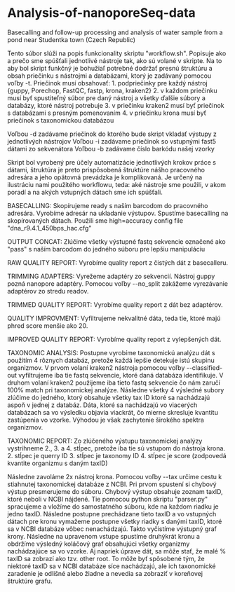 # Analysis-of-nanoporeSeq-data
Basecalling and follow-up processing and analysis of water sample from a pond near Studentka town (Czech Republic)

Tento súbor slúži na popis funkcionality skriptu "workflow.sh".
Popisuje ako a prečo sme spúšťali jednotlivé nástroje tak, ako sú volané v skripte.
Na to aby bol skript funkčný je bohužiaľ potrebné dodržať presnú štruktúru a obsah priečinku s nástrojmi a databázami,
ktorý je zadávaný pomocou voľby -t. 
Priečinok musí obsahovať: 1. podpriečinky pre každý nástroj {guppy, Porechop, FastQC, fastp, krona, kraken2}
			                    2. v každom priečinku musí byť spustiteľný súbor pre daný nástroj a všetky ďalšie súbory a databázy, ktoré nástroj potrebuje
                          3. v priečinku kraken2 musí byť priečinok s databázami s presným pomenovaním
                          4. v priečinku krona musí byť priečinok s taxonomickou databázou

Voľbou -d zadávame priečinok do ktorého bude skript vkladať výstupy z jednotlivých nástrojov
Voľbou -i zadávame priečinok so vstupnými fast5 dátami zo sekvenátora
Voľbou -b zadávame číslo barkódu našej vzorky

Skript bol vyrobený pre účely automatizácie jednotlivých krokov práce s dátami, štruktúra je preto prispôsobená štruktúre nášho pracovného
adresára a jeho opätovná prevádzka je komplikovaná. 
Je určený na ilustráciu nami použitého workflowu, teda: aké nástroje sme použili, v akom poradí a na akých vstupných dátach sme ich spúšťali.

BASECALLING:
Skopírujeme ready s naším barcodom do pracovného adresára.
Vyrobíme adresár na ukladanie výstupov.
Spustíme basecalling na skopírovaných dátach. Použili sme high=accuracy config file "dna_r9.4.1_450bps_hac.cfg"

OUTPUT CONCAT:
Zlúčime všetky výstupné fastq sekvencie označené ako "pass" s naším barcodom do jedného súboru pre lepšiu manipuláciu

RAW QUALITY REPORT:
Vyrobíme quality report z čistých dát z basecalleru.

TRIMMING ADAPTERS:
Vyrežeme adaptéry zo sekvencií. Nástroj guppy pozná nanopore adaptéry.
Pomocou voľby --no_split zakážeme vyrezávanie adaptérov zo stredu readov.

TRIMMED QUALITY REPORT:
Vyrobíme quality report z dát bez adaptérov.

QUALITY IMPROVMENT:
Vyfiltrujeme nekvalitné dáta, teda tie, ktoré majú phred score menšie ako 20.

IMPROVED QUALITY REPORT:
Vyrobíme quality report z vylepšených dát.

TAXONOMIC ANALYSIS:
Postupne vyrobíme taxonomickú analýzu dát s použitím 4 rôznych databáz, pretože každá lepšie detekuje istú skupinu organizmov.
V prvom volaní kraken2 nástroja pomocou voľby --classified-out vyfiltrujeme iba tie fastq sekvencie, ktoré daná databáza identifikuje.
V druhom volaní kraken2 použijeme iba tieto fastq sekvencie čo nám zaručí 100% match pri taxonomickej analýze.
Následne všetky 4 výsledné subory zlúčime do jedného, ktorý obsahuje všetky tax ID ktoré sa nachádzajú aspoň v jednej z databáz.
Dáta, ktoré sa nachádzajú vo viacerých databázach sa vo výsledku objavia viackrát, čo mierne skresluje kvantitu zastúpenia vo vzorke.
Výhodou je však zachytenie širokého spektra organizmov.

TAXONOMIC REPORT:
Zo zlúčeného výstupu taxonomickej analýzy vystrihneme 2., 3. a 4. stĺpec, pretože iba tie sú vstupom do nástroja krona.
2. stĺpec je querry ID
3. stĺpec je taxonomy ID
4. stĺpec je score (zodpovedá kvantite organizmu s daným taxID) 

Následne zavoláme 2x nástroj krona. Pomocou voľby --tax určime cestu k stiahnutej taxonomickej databáze z NCBI.
Pri prvom spustení si chybový výstup presmerujeme do súboru. 
Chybový výstup obsahuje zoznam taxID, ktoré neboli v NCBI nájdené. Tie pomocou python skriptu "parser.py" spracujeme a vložíme 
do samostatného súboru, kde na každom riadku je jedno taxID. Následne postupne prechádzane tieto taxID a vo vstupných dátach
pre kronu vymažeme postupne všetky riadky s danými taxID, ktoré sa v NCBI databáze vôbec nenachádzajú. Takto vyčistíme výstupný
graf krony. 
Následne na upravenom vstupe spustíme druhýkrát kronu a obdržíme výsledný koláčový graf obsahujúci všetky organizmy nachádzajúce sa vo vzorke.
Aj napriek úprave dát, sa môže stať, že malé % taxID sa zobrazí ako tzv. other root. 
To môže byť spôsobené tým, že niektoré taxID sa v NCBI databáze síce nachádzajú, ale ich taxonomické zaradenie je odlišné alebo žiadne
a nevedia sa zobraziť v koreňovej štruktúre grafu.
